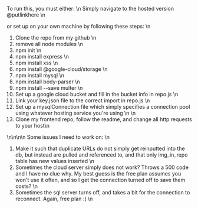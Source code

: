 To run this, you must either: \n
Simply navigate to the hosted version @putlinkhere \n

or set up on your own machine by following these steps: \n

1. Clone the repo from my github \n
2. remove all node modules \n
3. npm init \n
4. npm install express \n
5. npm install xss \n
6. npm install @google-cloud/storage \n
7. npm install mysql \n
8. npm install body-parser \n
9. npm install --save multer \n
10. Set up a google cloud bucket and fill in the bucket info in repo.js \n
11. Link your key.json file to the correct import in repo.js \n
12. Set up a mysqlConnection file which simply specifies a connection pool using whatever hosting service you're using \n
\n
13. Clone my frontend repo, follow the readme, and change all http requests to your host\n



\n\n\n\n
Some issues I need to work on: \n
1. Make it such that duplicate URLs do not simply get reinputted into the db, but instead 
are pulled and referenced to, and that only img_in_repo table has new values inserted \n
2. Sometimes the cloud server simply does not work? Throws a 500 code and I have no clue why. My best guess is 
the free plan assumes you won't use it often, and so I get the connection turned off to save them costs? \n
3. Sometimes the sql server turns off, and takes a bit for the connection to reconnect. Again, free plan :( \n